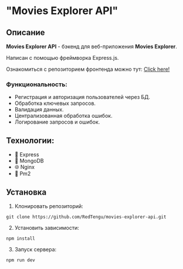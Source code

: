 # "Movies Explorer API"

## Описание

**Movies Explorer API** - бэкенд для веб-приложения **Movies Explorer**.

Написан с помощью фреймворка Express.js.

Ознакомиться с репозиторием фронтенда можно тут: [Click here!](https://github.com/RedTengu/movies-explorer-frontend)

### Функциональность:
- Регистрация и авторизация пользователей через БД.
- Обработка ключевых запросов.
- Валидация данных.
- Централизованная обработка ошибок.
- Логирование запросов и ошибок.

## Технологии:
* 🚄 Express
* 🍃 MongoDB
* 🌐 Nginx
* 🔌 Pm2

## Установка
1. Клонировать репозиторий:

````
git clone https://github.com/RedTengu/movies-explorer-api.git
````

2. Установить зависимости:

````
npm install
````

3. Запуск сервера:

````
npm run dev
````
